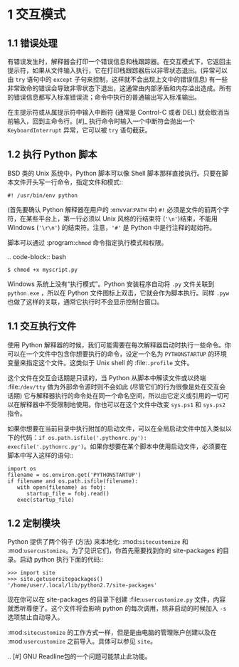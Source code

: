 ﻿1 交互模式
================

1.1 错误处理
--------------

有错误发生时，解释器会打印一个错误信息和栈跟踪器。在交互模式下，它返回主提示符，如果从文件输入执行，它在打印栈跟踪器后以非零状态退出。(异常可以由 `try` 语句中的 `except` 子句来控制，这样就不会出现上文中的错误信息) 有一些非常致命的错误会导致非零状态下退出，这通常由内部矛盾和内存溢出造成。所有的错误信息都写入标准错误流；命令中执行的普通输出写入标准输出。

在主提示符或从属提示符中输入中断符 (通常是 Control-C 或者 DEL) 就会取消当前输入，回到主命令行。[#]_ 执行命令时输入一个中断符会抛出一个 `KeyboardInterrupt` 异常，它可以被 `try` 语句截获。


1.2 执行 Python 脚本
-------------------------

BSD 类的 Unix 系统中，Python 脚本可以像 Shell 脚本那样直接执行。只要在脚本文件开头写一行命令，指定文件和模式::
```
#! /usr/bin/env python
```
(首先要确认 Python 解释器在用户的 :envvar:`PATH` 中) ``#!``  必须是文件的前两个字符，在某些平台上，第一行必须以 Unix 风格的行结束符 (``'\n'``)结束，不能用 Windows (``'\r\n'``) 的结束符。注意，``'#'`` 是 Python 中是行注释的起始符。 

脚本可以通过 :program:`chmod` 命令指定执行模式和权限。

.. code-block:: bash
```
$ chmod +x myscript.py
```
Windows 系统上没有“执行模式”。Python 安装程序自动将 ``.py`` 文件关联到 ``python.exe`` ，所以在 Python 文件图标上双击，它就会作为脚本执行。同样 ``.pyw``  也做了这样的关联，通常它执行时不会显示控制台窗口。


1.1 交互执行文件
----------------------------

使用 Python 解释器的时候，我们可能需要在每次解释器启动时执行一些命令。你可以在一个文件中包含你想要执行的命令，设定一个名为 `PYTHONSTARTUP` 的环境变量来指定这个文件。这类似于 Unix shell 的 :file:`.profile` 文件。 

这个文件在交互会话期是只读的，当 Python 从脚本中解读文件或以终端 :file:`/dev/tty` 做为外部命令源时则不会如此 (尽管它们的行为很像是处在交互会话期) 它与解释器执行的命令处在同一个命名空间，所以由它定义或引用的一切可以在解释器中不受限制地使用。你也可以在这个文件中改变 ``sys.ps1`` 和 ``sys.ps2``  指令。 

如果你想要在当前目录中执行附加的启动文件，可以在全局启动文件中加入类似以下的代码：``if os.path.isfile('.pythonrc.py'): execfile('.pythonrc.py')``。如果你想要在某个脚本中使用启动文件，必须要在脚本中写入这样的语句::
```
import os
filename = os.environ.get('PYTHONSTARTUP')
if filename and os.path.isfile(filename):
   with open(filename) as fobj:
	  startup_file = fobj.read()
   exec(startup_file)
```

1.2 定制模块
-------------------------

Python 提供了两个钩子 (方法) 来本地化: :mod:`sitecustomize` 和
:mod:`usercustomize`。为了见识它们，你首先需要找到你的 site-packages 的目录。启动 python 执行下面的代码::
```
>>> import site
>>> site.getusersitepackages()
'/home/user/.local/lib/python2.7/site-packages'
```
现在你可以在 site-packages 的目录下创建 :file:`usercustomize.py` 文件，内容就悉听尊便了。这个文件将会影响 python 的每次调用，除非启动的时候加入 `-s` 选项禁止自动导入。

:mod:`sitecustomize` 的工作方式一样，但是是由电脑的管理账户创建以及在 :mod:`usercustomize` 之前导入。具体可以参见 `site`。

.. [#] GNU Readline包的一个问题可能禁止此功能。